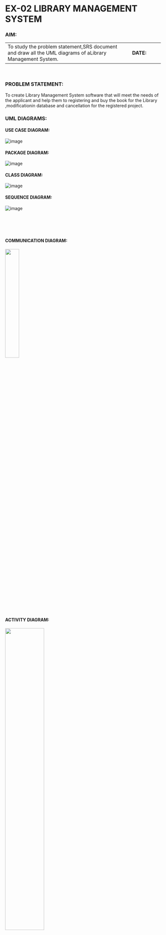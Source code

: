 # EX-02 LIBRARY MANAGEMENT SYSTEM
### AIM:
<table>
<tr>
<td width=80%>
To study the problem statement,SRS document and draw all the UML diagrams of aLibrary Management System.
</td> 
<td>

**DATE:**
</td>
</tr> 
</table>

&emsp;&emsp;
### PROBLEM STATEMENT:
To create Library Management System software that will meet the needs of the applicant and help them to registering and buy the book for the Library ,modificationin database and cancellation for the registered project.
### UML DIAGRAMS:
#### USE CASE DIAGRAM:
![image](https://github.com/ROHITJAIND/UML-EX-02-LIBRARY-MANAGEMENT-SYSTEM/assets/118707073/5c30056f-1435-4509-89c2-d962bc8e6b74)

#### PACKAGE DIAGRAM:
![image](https://github.com/ROHITJAIND/UML-EX-02-LIBRARY-MANAGEMENT-SYSTEM/assets/118707073/1858f9dd-ac54-4799-b784-84fe78852ba7)

#### CLASS DIAGRAM:
![image](https://github.com/ROHITJAIND/UML-EX-02-LIBRARY-MANAGEMENT-SYSTEM/assets/118707073/f75ae9c2-feec-49c9-9f59-6ce0ac3b9d24)

#### SEQUENCE DIAGRAM:
![image](https://github.com/ROHITJAIND/UML-EX-02-LIBRARY-MANAGEMENT-SYSTEM/assets/118707073/2879744a-04e7-4695-99c0-66eebd2bde4f)
<br>
<br>
<br>
<br>
<br>
#### COMMUNICATION DIAGRAM:
<img height=30% src="https://github.com/ROHITJAIND/UML-EX-02-LIBRARY-MANAGEMENT-SYSTEM/assets/118707073/2b369692-7472-4de0-a7a5-46a65193d090">

#### ACTIVITY DIAGRAM:
<img height=50% src="https://github.com/ROHITJAIND/UML-EX-02-LIBRARY-MANAGEMENT-SYSTEM/assets/118707073/86bdc2db-f81f-4ee5-9bca-f254621d8349">

### RESULT:
Thus the ATM and banking System project was executed and the output was verified.
